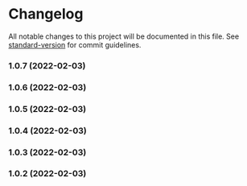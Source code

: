 # Changelog

All notable changes to this project will be documented in this file. See [standard-version](https://github.com/conventional-changelog/standard-version) for commit guidelines.

### 1.0.7 (2022-02-03)

### 1.0.6 (2022-02-03)

### 1.0.5 (2022-02-03)

### 1.0.4 (2022-02-03)

### 1.0.3 (2022-02-03)

### 1.0.2 (2022-02-03)
